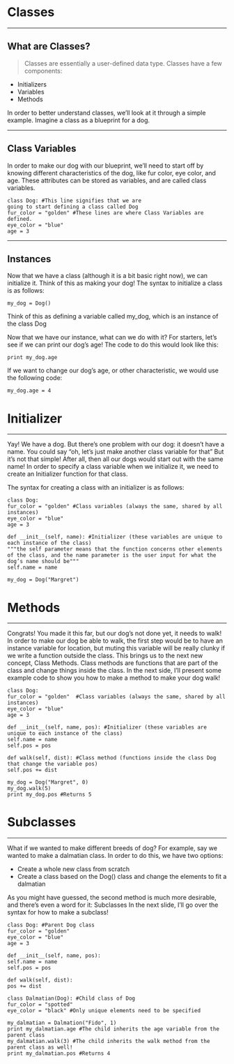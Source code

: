 # Classes
----
## What are Classes?
>Classes are essentially a user-defined data type. Classes have a few components:

* Initializers
* Variables
* Methods

In order to better understand classes, we’ll look at it through a simple example. Imagine a class as a blueprint for a dog.

----
## Class Variables
In order to make our dog with our blueprint, we’ll need to start off by knowing different characteristics of the dog, like fur color, eye color, and age. These attributes can be stored as variables, and are called class variables. 




    class Dog: #This line signifies that we are 
    going to start defining a class called Dog
    fur_color = "golden" #These lines are where Class Variables are defined.
    eye_color = "blue"    
    age = 3

----
## Instances

Now that we have a class (although it is a bit basic right now), we can initialize it.
Think of this as making your dog!
The syntax to initialize a class is as follows:

    my_dog = Dog()
                   
Think of this as defining a variable called  my_dog, which is an instance of the class Dog

Now that we have our instance, what can we do with it?
For starters, let’s see if we can print our dog’s age! The code to do this would look like this:

    print my_dog.age

If we want to change our dog’s age, or other characteristic, we would use the following code:

    my_dog.age = 4

# Initializer
----
Yay! We have a dog. But there’s one problem with our dog: it doesn’t have a name.
You could say “oh, let’s just make another class variable for that”
But it’s not that simple! After all, then all our dogs would start out with the same name!
In order to specify a class variable when we initialize it, we need to create an Initializer function for that class.


The syntax for creating a class with an initializer is as follows:

    class Dog:
    fur_color = "golden" #Class variables (always the same, shared by all instances)
    eye_color = "blue"
    age = 3

    def __init__(self, name): #Initializer (these variables are unique to each instance of the class)
    """the self parameter means that the function concerns other elements of the class, and the name parameter is the user input for what the dog’s name should be"""
    self.name = name       

    my_dog = Dog("Margret")
# Methods
---
Congrats! You made it this far, but our dog’s not done yet, it needs to walk!
In order to make our dog be able to walk, the first step would be to have an instance variable for location, but muting this variable will be really clunky if we write a function outside the class.
This brings us to the next new concept, Class Methods.
Class methods are functions that are part of the class and change things inside the class.
In the next side, I’ll present some example code to show you how to make a method to make your dog walk!

    class Dog:
    fur_color = "golden"  #Class variables (always the same, shared by all instances)
    eye_color = "blue"
    age = 3

    def __init__(self, name, pos): #Initializer (these variables are unique to each instance of the class)
    self.name = name     
    self.pos = pos           

    def walk(self, dist): #Class method (functions inside the class Dog that change the variable pos)
    self.pos += dist   

    my_dog = Dog("Margret", 0)
    my_dog.walk(5)
    print my_dog.pos #Returns 5

# Subclasses
---
What if we wanted to make different breeds of dog?
For example, say we wanted to make a dalmatian class.
In order to do this, we have two options:
* Create a whole new class from scratch
* Create a class based on the Dog() class and change the elements to fit a dalmatian

As you might have guessed, the second method is much more desirable, and there’s even a word for it: Subclasses
In the next slide, I’ll go over the syntax for how to make a subclass!

    class Dog: #Parent Dog class
    fur_color = "golden"
    eye_color = "blue"
    age = 3

    def __init__(self, name, pos):
    self.name = name     
    self.pos = pos           

    def walk(self, dist):
    pos += dist   

    class Dalmatian(Dog): #Child class of Dog
    fur_color = "spotted"
    eye_color = "black" #Only unique elements need to be specified

    my_dalmatian = Dalmation("Fido", 1)
    print my_dalmatian.age #The child inherits the age variable from the parent class
    my_dalmatian.walk(3) #The child inherits the walk method from the parent class as well!
    print my_dalmatian.pos #Returns 4
